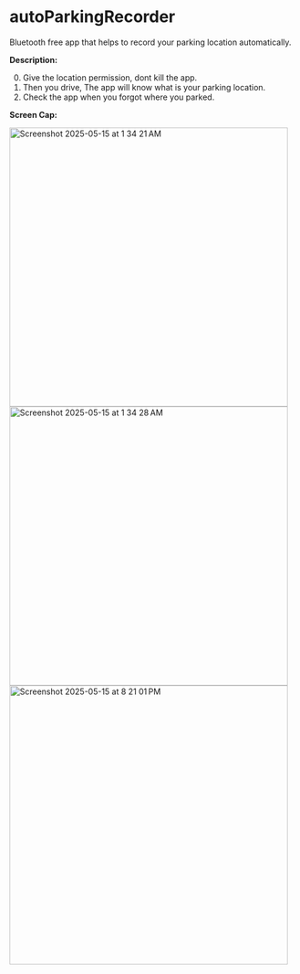 # autoParkingRecorder
Bluetooth free app that helps to record your parking location automatically.

**Description:**

0. Give the location permission, dont kill the app.
1. Then you drive, The app will know what is your parking location.
2. Check the app when you forgot where you parked.



**Screen Cap:**

<img width="488" alt="Screenshot 2025-05-15 at 1 34 21 AM" src="https://github.com/user-attachments/assets/b77c72ec-de16-463a-8bdd-e2546d1d7cf2" />
<img width="488" alt="Screenshot 2025-05-15 at 1 34 28 AM" src="https://github.com/user-attachments/assets/e6eeac38-ef16-45ef-84d0-f58991bd5ecd" />
<img width="488" alt="Screenshot 2025-05-15 at 8 21 01 PM" src="https://github.com/user-attachments/assets/064d8798-cdae-4d4a-a4a4-d8617b68d7cb" />



